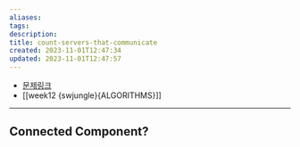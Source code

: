 ```yaml
---
aliases: 
tags: 
description:
title: count-servers-that-communicate
created: 2023-11-01T12:47:34
updated: 2023-11-01T12:47:57
---
```

- [문제링크](https://leetcode.com/contest/weekly-contest-164/problems/count-servers-that-communicate/)
- [[week12 {swjungle}{ALGORITHMS}]]
___

## Connected Component?
